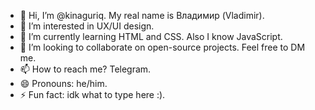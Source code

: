 - 👋 Hi, I’m @kinaguriq. My real name is Владимир (Vladimir).
- 👀 I’m interested in UX/UI design.
- 🌱 I’m currently learning HTML and CSS. Also I know JavaScript.
- 💞️ I’m looking to collaborate on open-source projects. Feel free to DM me.
- 📫 How to reach me? Telegram.
- 😄 Pronouns: he/him.
- ⚡ Fun fact: idk what to type here :).

